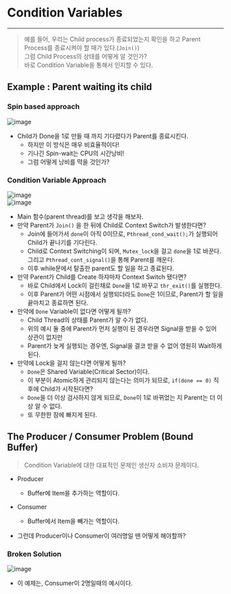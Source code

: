 # Condition Variables
---
> 예를 들어, 우리는 Child process가 종료되었는지 확인을 하고 Parent Process를 종료시켜야 할 때가 있다.(```Join()```)  
> 그럼 Child Process의 상태를 어떻게 알 것인가?  
> 바로 Condition Variable을 통해서 인지할 수 있다.  

## Example : Parent waiting its child
### Spin based approach  
![image](https://user-images.githubusercontent.com/71700079/167851193-72384610-0915-43fd-8255-3b449904cafd.png)  
- Child가 Done을 1로 만들 때 까지 기다렸다가 Parent를 종료시킨다.
  - 하지만 이 방식은 매우 비효율적이다!
  - 기나긴 Spin-wait는 CPU의 시간낭비!
  - 그럼 어떻게 낭비를 막을 것인가?
### Condition Variable Approach  
![image](https://user-images.githubusercontent.com/71700079/167851543-fc14138b-01fb-49a6-8ebe-2b5cfc76620e.png)  
![image](https://user-images.githubusercontent.com/71700079/167851566-1f237d25-28d3-4bed-a8d4-fe8f9554cc70.png)  
- Main 함수(parent thread)를 보고 생각을 해보자.
- 만약 Parent가 ```Join()``` 을 한 뒤에 Child로 Context Switch가 발생한다면?
  -  Join에 들어가서 ```done```이 아직 0이므로, ```Pthread_cond_wait();```가 실행되어 Child가 끝나기를 기다린다.
  -  Child로 Context Switching이 되며, ```Mutex_lock```을 걸고 ```done```을 1로 바꾼다. 그리고 ```Pthread_cont_signal()```을 통해 Parent를 깨운다.
  -  이후 while문에서 탈출한 parent도 할 일을 하고 종료된다.
- 만약 Parent가 Child를 Create 하자마자 Context Switch 됐다면?
  - 바로 Child에서 Lock이 걸린채로 ```Done```을 1로 바꾸고 ```thr_exit()```를 실행한다.
  - 이후 Parent가 어떤 시점에서 실행되더라도 ```Done```은 1이므로, Parent가 할 일을 끝마치고 종료하면 된다.
- 만약에 ```Done``` Variable이 없다면 어떻게 될까?
  - Child Thread의 상태를 Parent가 알 수가 없다.
  - 위의 예시 둘 중에 Parent가 먼저 실행이 된 경우라면 Signal을 받을 수 있어 상관이 없지만
  - Parent가 늦게 실행되는 경우엔, Signal을 결코 받을 수 없어 영원히 Wait하게 된다.
- 만약에 Lock을 걸지 않는다면 어떻게 될까?
  - ```Done```은 Shared Variable(Critical Sector)이다.
  - 이 부분이 Atomic하게 관리되지 않는다는 의미가 되므로, ```if(done == 0)``` 직후에 Child가 시작된다면?
  - ```Done```을 더 이상 검사하지 않게 되므로, ```Done```이 1로 바뀌었는 지 Parent는 더 이상 알 수 없다.
  - 또 무한한 잠에 빠지게 된다.

## The Producer / Consumer Problem (Bound Buffer)
> Condition Variable에 대한 대표적인 문제인 생산자 소비자 문제이다.  
- Producer
  - Buffer에 Item을 추가하는 역할이다.
- Consumer
  - Buffer에서 Item을 빼가는 역할이다.

- 그런데 Producer이나 Consumer이 여러명일 땐 어떻게 해야할까?

### Broken Solution
![image](https://user-images.githubusercontent.com/71700079/168596252-52c23172-4cf6-4a29-9839-9f0d811e769a.png)  
- 이 예제는, Consumer이 2명일때의 예시이다.
